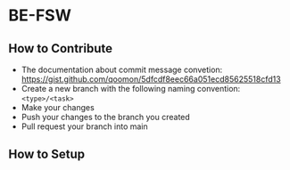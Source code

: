 # BE-FSW

## How to Contribute
- The documentation about commit message convetion: https://gist.github.com/qoomon/5dfcdf8eec66a051ecd85625518cfd13 
- Create a new branch with the following naming convention: `<type>/<task>`
- Make your changes
- Push your changes to the branch you created
- Pull request your branch into main

## How to Setup
